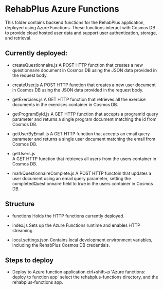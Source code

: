# RehabPlus Azure Functions

This folder contains backend functions for the RehabPlus application, deployed using Azure Functions. These functions interact with Cosmos DB to provide cloud hosted user data and support user authentication, storage, and retrieval.

## Currently deployed:
- createQuestionnaire.js
  A POST HTTP function that creates a new questionnaire document in Cosmos DB using the JSON data provided in the request body.

- createUser.js
  A POST HTTP function that creates a new user document in Cosmos DB using the JSON data provided in the request body.

- getExercises.js
  A GET HTTP function that retrieves all the exercise documents in the exercises container in Cosmos DB.

- getProgramById.js
  A GET HTTP function that accepts a programId query parameter and returns a single program document matching the id from Cosmos DB.

- getUserByEmail.js 
  A GET HTTP function that accepts an email query parameter and returns a single user document matching the email from Cosmos DB.

- getUsers.js  
  A GET HTTP function that retrieves all users from the users container in Cosmos DB.

- markQuestionnaireComplete.js
  A POST HTTP functoin that updates a user document using an email query parameter, setting the completedQuestionnaire field to true in the users container in Cosmos DB.

## Structure
- functions
Holds the HTTP functions currently deployed.

- index.js
Sets up the Azure Functions runtime and enables HTTP streaming.

- local.settings.json
Contains local development environment variables, including the RehabPlus Cosmos DB credentials.  

## Steps to deploy

- Deploy to Azure function application
ctrl+shift+p 'Azure functions: deploy to function app'
select the rehabplus-functions directory, and the rehabplus-functions app.